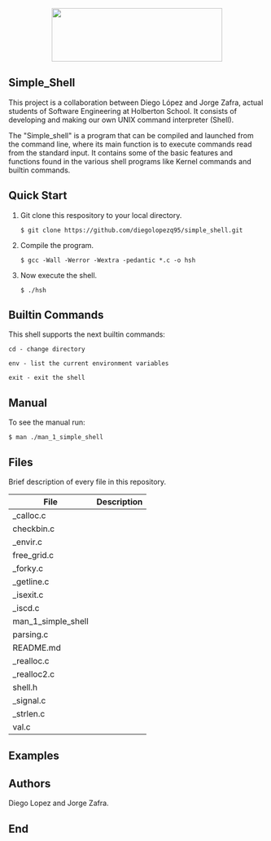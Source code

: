 <p align="center"> <img width="335" height="105" src="https://www.holbertonschool.com/holberton-logo.png"></p>

## Simple_Shell

This project is a collaboration between Diego López and Jorge Zafra, actual students of Software Engineering at Holberton School. It consists of developing and making our own UNIX command interpreter (Shell).

The "Simple_shell" is a program that can be compiled and launched from the command line, where its main function is to execute commands read from the standard input. It contains some of the basic features and functions found in the various shell programs like Kernel commands and builtin commands.

## Quick Start

1. Git clone this respository to your local directory.

       $ git clone https://github.com/diegolopezq95/simple_shell.git
  
2. Compile the program.

       $ gcc -Wall -Werror -Wextra -pedantic *.c -o hsh
       
3. Now execute the shell.
      
       $ ./hsh
       
## Builtin Commands

This shell supports the next builtin commands:

    cd - change directory

    env - list the current environment variables

    exit - exit the shell
  
## Manual

To see the manual run:

    $ man ./man_1_simple_shell  

## Files

Brief description of every file in this repository.
	
| File | Description |
| ------------- | ------------- |
| _calloc.c | |
| checkbin.c | |
| _envir.c | |
| free_grid.c | |
| _forky.c | |
| _getline.c | |
| _isexit.c | |
| _iscd.c | |
| man_1_simple_shell | |
| parsing.c | |
| README.md | |
| _realloc.c | |
| _realloc2.c | |
| shell.h | |
| _signal.c | |
| _strlen.c | |
| val.c | |

## Examples


## Authors

Diego Lopez and Jorge Zafra.
## End
